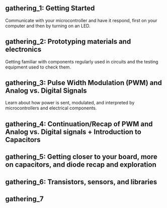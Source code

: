 ## gathering_1: Getting Started  
Communicate with your microcontroller and have it respond, first on your computer and then by turning on an LED.  
## gathering_2: Prototyping materials and electronics  
Getting familiar with components regularly used in circuits and the testing equipment used to check them.  
## gathering_3: Pulse Width Modulation (PWM) and Analog vs. Digital Signals  
Learn about how power is sent, modulated, and interpreted by microcontrollers and electrical components.  
## gathering_4: Continuation/Recap of PWM and Analog vs. Digital signals + Introduction to Capacitors  
## gathering_5: Getting closer to your board, more on capacitors, and diode recap and exploration 
## gathering_6: Transistors, sensors, and libraries  
## gathering_7
